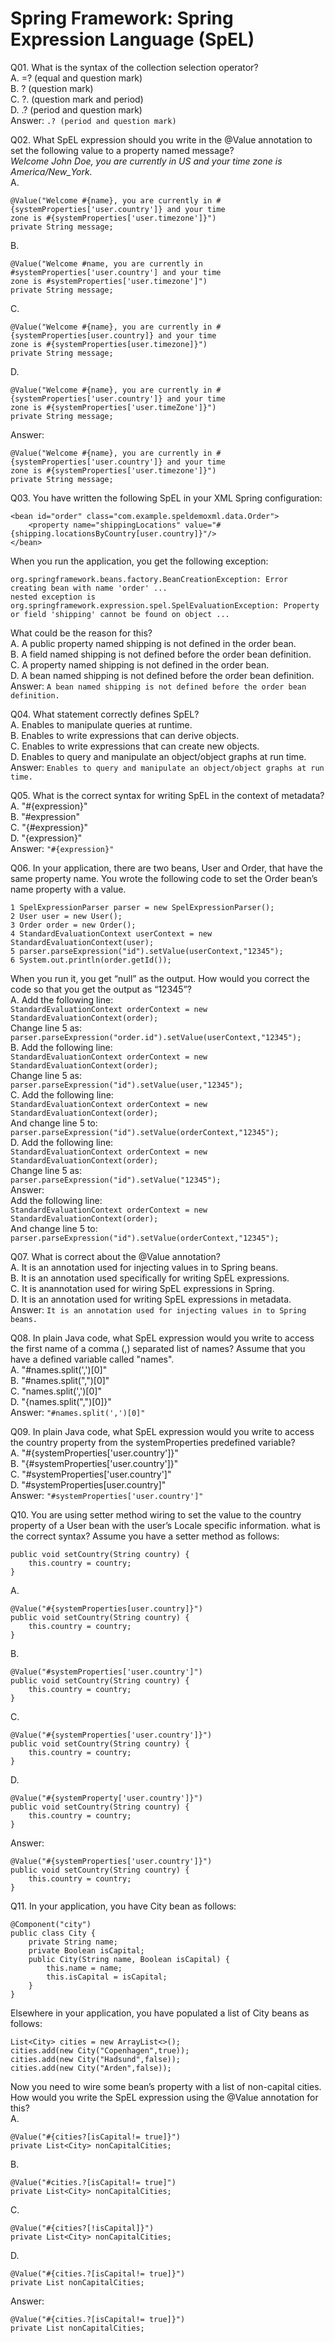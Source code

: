 Spring Framework: Spring Expression Language (SpEL)  
===================================================  

Q01. What is the syntax of the collection selection operator?  
A. =? (equal and question mark)  
B. ? (question mark)  
C. ?. (question mark and period)  
D. .? (period and question mark)  
Answer: `.? (period and question mark)`  

Q02. What SpEL expression should you write in the @Value annotation to set the following value to a property named message?  
*Welcome John Doe, you are currently in US and your time zone is America/New_York.*  
A. 
```
@Value("Welcome #{name}, you are currently in #{systemProperties['user.country']} and your time
zone is #{systemProperties['user.timezone']}")
private String message;
```  
B. 
```
@Value("Welcome #name, you are currently in #systemProperties['user.country'] and your time
zone is #systemProperties['user.timezone']")
private String message;
```  
C. 
```
@Value("Welcome #{name}, you are currently in #{systemProperties[user.country]} and your time
zone is #{systemProperties[user.timezone]}")
private String message;
```  
D. 
```
@Value("Welcome #{name}, you are currently in #{systemProperties['user.country']} and your time
zone is #{systemProperties['user.timeZone']}")
private String message;
```  
Answer: 
```
@Value("Welcome #{name}, you are currently in #{systemProperties['user.country']} and your time
zone is #{systemProperties['user.timezone']}")
private String message;
```  

Q03. You have written the following SpEL in your XML Spring configuration:  
```
<bean id="order" class="com.example.speldemoxml.data.Order">
    <property name="shippingLocations" value="#{shipping.locationsByCountry[user.country]}"/>
</bean>
```  
When you run the application, you get the following exception:  
```
org.springframework.beans.factory.BeanCreationException: Error creating bean with name 'order' ...
nested exception is org.springframework.expression.spel.SpelEvaluationException: Property or field 'shipping' cannot be found on object ...
```  
What could be the reason for this?  
A. A public property named shipping is not defined in the order bean.  
B. A field named shipping is not defined before the order bean definition.  
C. A property named shipping is not defined in the order bean.  
D. A bean named shipping is not defined before the order bean definition.  
Answer: `A bean named shipping is not defined before the order bean definition.`  

Q04. What statement correctly defines SpEL?  
A. Enables to manipulate queries at runtime.  
B. Enables to write expressions that can derive objects.  
C. Enables to write expressions that can create new objects.  
D. Enables to query and manipulate an object/object graphs at run time.  
Answer: `Enables to query and manipulate an object/object graphs at run time.`  

Q05. What is the correct syntax for writing SpEL in the context of metadata?  
A. "#{expression}"  
B. "#expression"  
C. "{#expression}"  
D. "{expression}"  
Answer: `"#{expression}"`  

Q06. In your application, there are two beans, User and Order, that have the same property name. You wrote the following code to set the Order bean’s name property with a value.  
```
1 SpelExpressionParser parser = new SpelExpressionParser();
2 User user = new User();
3 Order order = new Order();
4 StandardEvaluationContext userContext = new StandardEvaluationContext(user);
5 parser.parseExpression("id").setValue(userContext,"12345");
6 System.out.println(order.getId());
```  
When you run it, you get “null” as the output. How would you correct the code so that you get the output as “12345”?  
A. Add the following line:  
`StandardEvaluationContext orderContext = new StandardEvaluationContext(order);`  
Change line 5 as:  
`parser.parseExpression("order.id").setValue(userContext,"12345");`  
B. Add the following line:  
`StandardEvaluationContext orderContext = new StandardEvaluationContext(order);`  
Change line 5 as:  
`parser.parseExpression("id").setValue(user,"12345");`  
C. Add the following line:  
`StandardEvaluationContext orderContext = new StandardEvaluationContext(order);`  
And change line 5 to:  
`parser.parseExpression("id").setValue(orderContext,"12345");`  
D. Add the following line:  
`StandardEvaluationContext orderContext = new StandardEvaluationContext(order);`  
Change line 5 as:  
`parser.parseExpression("id").setValue("12345");`  
Answer:  
Add the following line:  
`StandardEvaluationContext orderContext = new StandardEvaluationContext(order);`  
And change line 5 to:  
`parser.parseExpression("id").setValue(orderContext,"12345");`  

Q07. What is correct about the @Value annotation?  
A. It is an annotation used for injecting values in to Spring beans.  
B. It is an annotation used specifically for writing SpEL expressions.  
C. It is anannotation used for wiring SpEL expressions in Spring.  
D. It is an annotation used for writing SpEL expressions in metadata.  
Answer: `It is an annotation used for injecting values in to Spring beans.`  

Q08. In plain Java code, what SpEL expression would you write to access the first name of a comma (,) separated list of names? Assume that you have a defined variable called "names".  
A. "#names.split(',')[0]"  
B. "#names.split(",")[0]"  
C. "names.split(',')[0]"  
D. "{names.split(",")[0]}"  
Answer: `"#names.split(',')[0]"`  

Q09. In plain Java code, what SpEL expression would you write to access the country property from the systemProperties predefined variable?  
A. "#{systemProperties['user.country']}"  
B. "{#systemProperties['user.country']}"  
C. "#systemProperties['user.country']"  
D. "#systemProperties[user.country]"  
Answer: `"#systemProperties['user.country']"`  

Q10. You are using setter method wiring to set the value to the country property of a User bean with the user’s Locale specific information. what is the correct syntax? Assume you have a setter method as follows:  
```
public void setCountry(String country) {
    this.country = country;
}
```  
A.  
```
@Value("#{systemProperties[user.country]}")
public void setCountry(String country) {
    this.country = country;
}
```  
B.  
```
@Value("#systemProperties['user.country']")
public void setCountry(String country) {
    this.country = country;
}
```  
C.  
```
@Value("#{systemProperties['user.country']}")
public void setCountry(String country) {
    this.country = country;
}
```  
D.  
```
@Value("#{systemProperty['user.country']}")
public void setCountry(String country) {
    this.country = country;
}
```  
Answer:  
```
@Value("#{systemProperties['user.country']}")
public void setCountry(String country) {
    this.country = country;
}
```  

Q11. In your application, you have City bean as follows:  
```
@Component("city")
public class City {
	private String name;
	private Boolean isCapital;
	public City(String name, Boolean isCapital) {
		this.name = name;
		this.isCapital = isCapital;
	}
}
```  
Elsewhere in your application, you have populated a list of City beans as follows:  
```
List<City> cities = new ArrayList<>();
cities.add(new City("Copenhagen",true));
cities.add(new City("Hadsund",false));
cities.add(new City("Arden",false));
```  
Now you need to wire some bean’s property with a list of non-capital cities. How would you write the SpEL expression using the @Value annotation for this?  
A.  
```
@Value("#{cities?[isCapital!= true]}")
private List<City> nonCapitalCities;
```  
B.  
```
@Value("#cities.?[isCapital!= true]")
private List<City> nonCapitalCities;
```  
C.  
```
@Value("#{cities?[!isCapital]}")
private List<City> nonCapitalCities;
```  
D.  
```
@Value("#{cities.?[isCapital!= true]}")
private List nonCapitalCities;
```  
Answer:  
```
@Value("#{cities.?[isCapital!= true]}")
private List nonCapitalCities;
```  